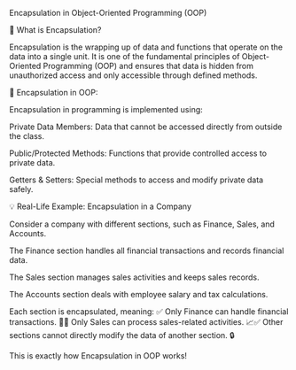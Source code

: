 Encapsulation in Object-Oriented Programming (OOP)

📌 What is Encapsulation?

Encapsulation is the wrapping up of data and functions that operate on the data into a single unit. It is one of the fundamental principles of Object-Oriented Programming (OOP) and ensures that data is hidden from unauthorized access and only accessible through defined methods.

🔹 Encapsulation in OOP:

Encapsulation in programming is implemented using:

Private Data Members: Data that cannot be accessed directly from outside the class.

Public/Protected Methods: Functions that provide controlled access to private data.

Getters & Setters: Special methods to access and modify private data safely.

💡 Real-Life Example: Encapsulation in a Company

Consider a company with different sections, such as Finance, Sales, and Accounts.

The Finance section handles all financial transactions and records financial data.

The Sales section manages sales activities and keeps sales records.

The Accounts section deals with employee salary and tax calculations.

Each section is encapsulated, meaning:
✅ Only Finance can handle financial transactions. 🏦✅ Only Sales can process sales-related activities. 📈✅ Other sections cannot directly modify the data of another section. 🔒

This is exactly how Encapsulation in OOP works!

